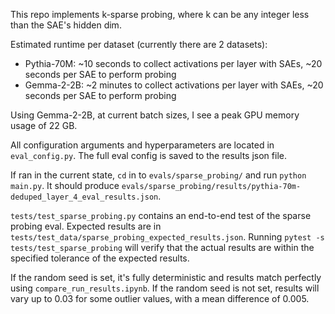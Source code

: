 This repo implements k-sparse probing, where k can be any integer less than the SAE's hidden dim.

Estimated runtime per dataset (currently there are 2 datasets):

- Pythia-70M: ~10 seconds to collect activations per layer with SAEs, ~20 seconds per SAE to perform probing
- Gemma-2-2B: ~2 minutes to collect activations per layer with SAEs, ~20 seconds per SAE to perform probing

Using Gemma-2-2B, at current batch sizes, I see a peak GPU memory usage of 22 GB.

All configuration arguments and hyperparameters are located in `eval_config.py`. The full eval config is saved to the results json file.

If ran in the current state, `cd` in to `evals/sparse_probing/` and run `python main.py`. It should produce `evals/sparse_probing/results/pythia-70m-deduped_layer_4_eval_results.json`.

`tests/test_sparse_probing.py` contains an end-to-end test of the sparse probing eval. Expected results are in `tests/test_data/sparse_probing_expected_results.json`. Running `pytest -s tests/test_sparse_probing` will verify that the actual results are within the specified tolerance of the expected results.

If the random seed is set, it's fully deterministic and results match perfectly using `compare_run_results.ipynb`. If the random seed is not set, results will vary up to 0.03 for some outlier values, with a mean difference of 0.005.